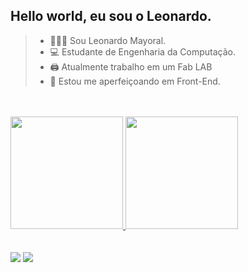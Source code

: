## Hello world, eu sou o Leonardo.


 
> - 👩🏻‍💻 Sou Leonardo Mayoral. 
> - 💻 Estudante de Engenharia da Computação.
> - 🖨  Atualmente trabalho em um Fab LAB
> - 💾 Estou me aperfeiçoando em Front-End.



 <div>
 <br></br>
  <a href="https://github.com/mayoral-leonardo">
 <img height="180em" src="https://github-readme-stats.vercel.app/api?username=mayoral-leonardo&show_icons=true&theme=tokyonight&include_all_commits=true&count_private=true"/>
 <img height="180em" src="https://github-readme-stats.vercel.app/api/top-langs/?username=mayoral-leonardo&layout=compact&langs_count=7&theme=tokyonight"/>
</div>

<div> 
 <br></br>
  <a href = "mailto:mayoral.leonardo99@gmail.com"><img src="https://img.shields.io/badge/Gmail-D14836?style=for-the-badge&logo=gmail&logoColor=white" target=""></a>
  <a href="https://www.linkedin.com/in/leonardo-poveda-mayoral-734415176/" target="_blank"><img src="https://img.shields.io/badge/-LinkedIn-%230077B5?style=for-the-badge&logo=linkedin&logoColor=white" target=""></a> 
 
 
 
</div>
